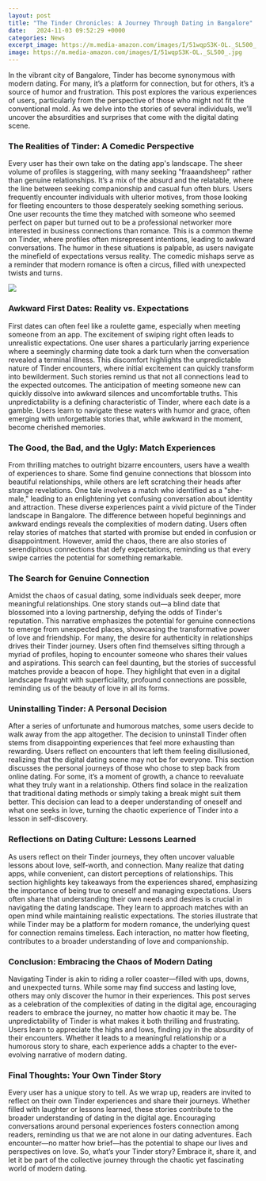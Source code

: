 ```yaml
---
layout: post
title: "The Tinder Chronicles: A Journey Through Dating in Bangalore"
date:   2024-11-03 09:52:29 +0000
categories: News
excerpt_image: https://m.media-amazon.com/images/I/51wqpS3K-OL._SL500_.jpg
image: https://m.media-amazon.com/images/I/51wqpS3K-OL._SL500_.jpg
---
```


In the vibrant city of Bangalore, Tinder has become synonymous with modern dating. For many, it’s a platform for connection, but for others, it’s a source of humor and frustration. This post explores the various experiences of users, particularly from the perspective of those who might not fit the conventional mold. As we delve into the stories of several individuals, we’ll uncover the absurdities and surprises that come with the digital dating scene.
### The Realities of Tinder: A Comedic Perspective
Every user has their own take on the dating app's landscape. The sheer volume of profiles is staggering, with many seeking "fraaandsheep" rather than genuine relationships. It’s a mix of the absurd and the relatable, where the line between seeking companionship and casual fun often blurs. Users frequently encounter individuals with ulterior motives, from those looking for fleeting encounters to those desperately seeking something serious.
One user recounts the time they matched with someone who seemed perfect on paper but turned out to be a professional networker more interested in business connections than romance. This is a common theme on Tinder, where profiles often misrepresent intentions, leading to awkward conversations. The humor in these situations is palpable, as users navigate the minefield of expectations versus reality. The comedic mishaps serve as a reminder that modern romance is often a circus, filled with unexpected twists and turns.

![](https://m.media-amazon.com/images/I/51wqpS3K-OL._SL500_.jpg)
### Awkward First Dates: Reality vs. Expectations
First dates can often feel like a roulette game, especially when meeting someone from an app. The excitement of swiping right often leads to unrealistic expectations. One user shares a particularly jarring experience where a seemingly charming date took a dark turn when the conversation revealed a terminal illness. This discomfort highlights the unpredictable nature of Tinder encounters, where initial excitement can quickly transform into bewilderment.
Such stories remind us that not all connections lead to the expected outcomes. The anticipation of meeting someone new can quickly dissolve into awkward silences and uncomfortable truths. This unpredictability is a defining characteristic of Tinder, where each date is a gamble. Users learn to navigate these waters with humor and grace, often emerging with unforgettable stories that, while awkward in the moment, become cherished memories.
### The Good, the Bad, and the Ugly: Match Experiences
From thrilling matches to outright bizarre encounters, users have a wealth of experiences to share. Some find genuine connections that blossom into beautiful relationships, while others are left scratching their heads after strange revelations. One tale involves a match who identified as a "she-male," leading to an enlightening yet confusing conversation about identity and attraction.
These diverse experiences paint a vivid picture of the Tinder landscape in Bangalore. The difference between hopeful beginnings and awkward endings reveals the complexities of modern dating. Users often relay stories of matches that started with promise but ended in confusion or disappointment. However, amid the chaos, there are also stories of serendipitous connections that defy expectations, reminding us that every swipe carries the potential for something remarkable.
### The Search for Genuine Connection
Amidst the chaos of casual dating, some individuals seek deeper, more meaningful relationships. One story stands out—a blind date that blossomed into a loving partnership, defying the odds of Tinder's reputation. This narrative emphasizes the potential for genuine connections to emerge from unexpected places, showcasing the transformative power of love and friendship.
For many, the desire for authenticity in relationships drives their Tinder journey. Users often find themselves sifting through a myriad of profiles, hoping to encounter someone who shares their values and aspirations. This search can feel daunting, but the stories of successful matches provide a beacon of hope. They highlight that even in a digital landscape fraught with superficiality, profound connections are possible, reminding us of the beauty of love in all its forms.
### Uninstalling Tinder: A Personal Decision
After a series of unfortunate and humorous matches, some users decide to walk away from the app altogether. The decision to uninstall Tinder often stems from disappointing experiences that feel more exhausting than rewarding. Users reflect on encounters that left them feeling disillusioned, realizing that the digital dating scene may not be for everyone.
This section discusses the personal journeys of those who chose to step back from online dating. For some, it’s a moment of growth, a chance to reevaluate what they truly want in a relationship. Others find solace in the realization that traditional dating methods or simply taking a break might suit them better. This decision can lead to a deeper understanding of oneself and what one seeks in love, turning the chaotic experience of Tinder into a lesson in self-discovery.
### Reflections on Dating Culture: Lessons Learned
As users reflect on their Tinder journeys, they often uncover valuable lessons about love, self-worth, and connection. Many realize that dating apps, while convenient, can distort perceptions of relationships. This section highlights key takeaways from the experiences shared, emphasizing the importance of being true to oneself and managing expectations.
Users often share that understanding their own needs and desires is crucial in navigating the dating landscape. They learn to approach matches with an open mind while maintaining realistic expectations. The stories illustrate that while Tinder may be a platform for modern romance, the underlying quest for connection remains timeless. Each interaction, no matter how fleeting, contributes to a broader understanding of love and companionship.
### Conclusion: Embracing the Chaos of Modern Dating
Navigating Tinder is akin to riding a roller coaster—filled with ups, downs, and unexpected turns. While some may find success and lasting love, others may only discover the humor in their experiences. This post serves as a celebration of the complexities of dating in the digital age, encouraging readers to embrace the journey, no matter how chaotic it may be.
The unpredictability of Tinder is what makes it both thrilling and frustrating. Users learn to appreciate the highs and lows, finding joy in the absurdity of their encounters. Whether it leads to a meaningful relationship or a humorous story to share, each experience adds a chapter to the ever-evolving narrative of modern dating.
### Final Thoughts: Your Own Tinder Story
Every user has a unique story to tell. As we wrap up, readers are invited to reflect on their own Tinder experiences and share their journeys. Whether filled with laughter or lessons learned, these stories contribute to the broader understanding of dating in the digital age.
Encouraging conversations around personal experiences fosters connection among readers, reminding us that we are not alone in our dating adventures. Each encounter—no matter how brief—has the potential to shape our lives and perspectives on love. So, what’s your Tinder story? Embrace it, share it, and let it be part of the collective journey through the chaotic yet fascinating world of modern dating.